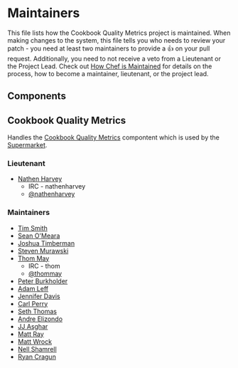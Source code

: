 <!-- This is a generated file. Please do not edit directly -->

<!-- Modify MAINTAINERS.toml and run `rake maintainers:generate` to regenerate. -->

# Maintainers

This file lists how the Cookbook Quality Metrics project is maintained. When making
changes to the system, this file tells you who needs to review your patch - you need at
least two maintainers to provide a :+1: on your pull request. Additionally, you need
to not receive a veto from a Lieutenant or the Project Lead.
Check out [How Chef is Maintained](https://github.com/opscode/chef-rfc/blob/master/rfc030-maintenance-policy.md#how-the-project-is-maintained)
for details on the process, how to become a maintainer, lieutenant, or the project lead.

## Components

## Cookbook Quality Metrics

  Handles the [Cookbook Quality Metrics](https://github.com/chef-cookbooks/cookbook-quality-metrics)
  compontent which is used by the [Supermarket](https://github.com/chef/supermarket).
  
### Lieutenant

* [Nathen Harvey](https://github.com/nathenharvey)
  * IRC - nathenharvey
  * [@nathenharvey](https://twitter.com/nathenharvey)

### Maintainers

* [Tim Smith](https://github.com/tas50)
* [Sean O'Meara](https://github.com/someara)
* [Joshua Timberman](https://github.com/jtimberman)
* [Steven Murawski](https://github.com/smurawski)
* [Thom May](https://github.com/thommay)
  * IRC - thom
  * [@thommay](https://twitter.com/thommay)
* [Peter Burkholder](https://github.com/pburkholder)
* [Adam Leff](https://github.com/adamleff)
* [Jennifer Davis](https://github.com/iennae)
* [Carl Perry](https://github.com/edolnx)
* [Seth Thomas](https://github.com/cheeseplus)
* [Andre Elizondo](https://github.com/andrewelizondo)
* [JJ Asghar](https://github.com/jjasghar)
* [Matt Ray](https://github.com/mattray)
* [Matt Wrock](https://github.com/mwrock)
* [Nell Shamrell](https://github.com/nellshamrell)
* [Ryan Cragun](https://github.com/ryancragun)

